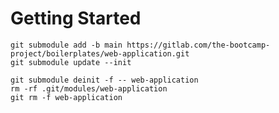 # Getting Started

```git
git submodule add -b main https://gitlab.com/the-bootcamp-project/boilerplates/web-application.git
git submodule update --init
```

```git
git submodule deinit -f -- web-application
rm -rf .git/modules/web-application
git rm -f web-application
```
